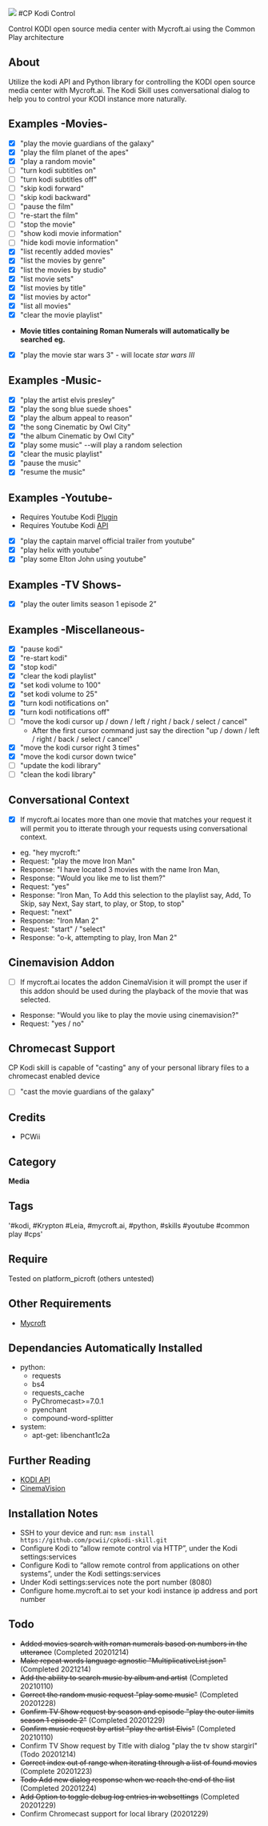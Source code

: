 ![](images/cpkodi.png) <!-- .element height="50px" width="50px" -->
 #CP Kodi Control

Control KODI open source media center with Mycroft.ai using the Common Play architecture

## About 
Utilize the kodi API and Python library for controlling the KODI open source media center with Mycroft.ai.
The Kodi Skill uses conversational dialog to help you to control your KODI instance more naturally. 

## Examples -Movies-
- [x] "play the movie guardians of the galaxy"
- [x] "play the film planet of the apes"
- [x] "play a random movie"
- [ ] "turn kodi subtitles on"
- [ ] "turn kodi subtitles off"
- [ ] "skip kodi forward"
- [ ] "skip kodi backward"
- [ ] "pause the film"
- [ ] "re-start the film"
- [ ] "stop the movie"
- [ ] "show kodi movie information"
- [ ] "hide kodi movie information"
- [x] "list recently added movies"
- [x] "list the movies by genre"
- [x] "list the movies by studio"
- [x] "list movie sets"
- [x] "list movies by title"
- [x] "list movies by actor"
- [x] "list all movies"
- [x] "clear the movie playlist"
* **Movie titles containing Roman Numerals will automatically be searched**
**eg.** 
- [x] "play the movie star wars 3" - will locate *star wars III* 
## Examples -Music-
- [x] "play the artist elvis presley”
- [x] "play the song blue suede shoes"
- [x] "play the album appeal to reason”
- [x] "the song Cinematic by Owl City"
- [x] "the album Cinematic by Owl City"
- [x] "play some music" --will play a random selection
- [x] "clear the music playlist"
- [x] "pause the music"
- [x] "resume the music"
## Examples -Youtube-
- Requires Youtube Kodi [Plugin](https://github.com/anxdpanic/plugin.video.youtube/releases)
- Requires Youtube Kodi [API](https://github.com/anxdpanic/plugin.video.youtube/wiki/Personal-API-Keys)
- [x] "play the captain marvel official trailer from youtube”
- [x] "play helix with youtube”
- [x] "play some Elton John using youtube"
## Examples -TV Shows-
- [x] "play the outer limits season 1 episode 2”
## Examples -Miscellaneous-
- [x] "pause kodi"
- [x] "re-start kodi"
- [x] "stop kodi"
- [x] "clear the kodi playlist"
- [x] "set kodi volume to 100"
- [x] "set kodi volume to 25"
- [x] "turn kodi notifications on"
- [x] "turn kodi notifications off"
- [ ] "move the kodi cursor up / down / left / right / back / select / cancel"
  - After the first cursor command just say the direction "up / down / left / right / back / select / cancel"
- [x] "move the kodi cursor right 3 times"
- [x] "move the kodi cursor down twice"
- [ ] "update the kodi library"
- [ ] "clean the kodi library"
## Conversational Context
- [x] If mycroft.ai locates more than one movie that matches your request it will permit you to itterate through your requests
using conversational context.
* eg. "hey mycroft:"
* Request: "play the move Iron Man"
* Response: "I have located 3 movies with the name Iron Man, 
* Response: "Would you like me to list them?"
* Request: "yes"
* Response: "Iron Man, To Add this selection to the playlist say, Add, To Skip, say Next, Say start, to play, or Stop, to stop"
* Request: "next"
* Response: "Iron Man 2"
* Request: "start" / "select"
* Response: "o-k, attempting to play, Iron Man 2"
## Cinemavision Addon
- [ ] If mycroft.ai locates the addon CinemaVision it will prompt the user if this addon should be used during the 
playback of the movie that was selected.
* Response: "Would you like to play the movie using cinemavision?"
* Request: "yes / no"
## Chromecast Support
CP Kodi skill is capable of "casting" any of your personal library files to a chromecast enabled device
- [ ] "cast the movie guardians of the galaxy"
## Credits 
* PCWii
## Category
**Media**
## Tags
'#kodi, #Krypton #Leia, #mycroft.ai, #python, #skills #youtube #common play #cps'
## Require
Tested on platform_picroft (others untested) 
## Other Requirements
- [Mycroft](https://docs.mycroft.ai/installing.and.running/installation)
## Dependancies **Automatically Installed**
* python:
    - requests
    - bs4
    - requests_cache
    - PyChromecast>=7.0.1
    - pyenchant
    - compound-word-splitter
* system:
    - apt-get: libenchant1c2a
## Further Reading
- [KODI API](https://kodi.wiki/index.php?title=JSON-RPC_API/v8)
- [CinemaVision](https://kodi.wiki/view/Add-on:CinemaVision)
## Installation Notes
- SSH to your device and run: `msm install https://github.com/pcwii/cpkodi-skill.git`
- Configure Kodi to “allow remote control via HTTP”, under the Kodi settings:services
- Configure Kodi to “allow remote control from applications on other systems”, under the Kodi settings:services
- Under Kodi settings:services note the port number (8080)
- Configure home.mycroft.ai to set your kodi instance ip address and port number
## Todo
- ~~Added movies search with roman numerals based on numbers in the utterance~~ (Completed 20201214)
- ~~Make repeat words language agnostic "MultiplicativeList.json"~~ (Completed 2021214)
- ~~Add the ability to search music by album and artist~~ (Completed 20210110)
- ~~Correct the random music request "play some music"~~ (Completed 20201228) 
- ~~Confirm TV Show request by season and episode "play the outer limits season 1 episode 2"~~ (Completed 20201229)
- ~~Confirm music request by artist "play the artist Elvis"~~ (Completed 20210110)
- Confirm TV Show request by Title with dialog "play the tv show stargirl" (Todo 20201214)
- ~~Correct index out of range when iterating through a list of found movies~~ (Complete 20201223)
- ~~Todo Add new dialog response when we reach the end of the list~~ (Completed 20201224)
- ~~Add Option to toggle debug log entries in websettings~~ (Completed 20201229)
- Confirm Chromecast support for local library (20201229)